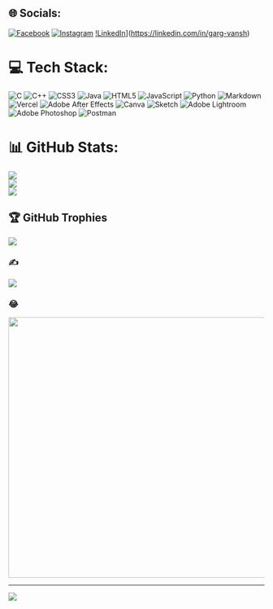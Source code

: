 
## 🌐 Socials:
[![Facebook](https://img.shields.io/badge/Facebook-%231877F2.svg?logo=Facebook&logoColor=white)](https://facebook.com/VanshGarg05) [![Instagram](https://img.shields.io/badge/Instagram-%23E4405F.svg?logo=Instagram&logoColor=white)](https://instagram.com/vansh_garg_5) 
[!LinkedIn](https://img.shields.io/badge/LinkedIn-0077B5?style=for-the-badge&logo=linkedin&logoColor=white)](https://linkedin.com/in/garg-vansh)

# 💻 Tech Stack:
![C](https://img.shields.io/badge/c-%2300599C.svg?style=for-the-badge&logo=c&logoColor=white) ![C++](https://img.shields.io/badge/c++-%2300599C.svg?style=for-the-badge&logo=c%2B%2B&logoColor=white) ![CSS3](https://img.shields.io/badge/css3-%231572B6.svg?style=for-the-badge&logo=css3&logoColor=white) ![Java](https://img.shields.io/badge/java-%23ED8B00.svg?style=for-the-badge&logo=java&logoColor=white) ![HTML5](https://img.shields.io/badge/html5-%23E34F26.svg?style=for-the-badge&logo=html5&logoColor=white) ![JavaScript](https://img.shields.io/badge/javascript-%23323330.svg?style=for-the-badge&logo=javascript&logoColor=%23F7DF1E) ![Python](https://img.shields.io/badge/python-3670A0?style=for-the-badge&logo=python&logoColor=ffdd54) ![Markdown](https://img.shields.io/badge/markdown-%23000000.svg?style=for-the-badge&logo=markdown&logoColor=white) ![Vercel](https://img.shields.io/badge/vercel-%23000000.svg?style=for-the-badge&logo=vercel&logoColor=white) ![Adobe After Effects](https://img.shields.io/badge/Adobe%20After%20Effects-9999FF.svg?style=for-the-badge&logo=Adobe%20After%20Effects&logoColor=white) ![Canva](https://img.shields.io/badge/Canva-%2300C4CC.svg?style=for-the-badge&logo=Canva&logoColor=white) ![Sketch](https://img.shields.io/badge/Sketch-FFB387?style=for-the-badge&logo=sketch&logoColor=black) ![Adobe Lightroom](https://img.shields.io/badge/Adobe%20Lightroom-31A8FF.svg?style=for-the-badge&logo=Adobe%20Lightroom&logoColor=white) ![Adobe Photoshop](https://img.shields.io/badge/adobephotoshop-%2331A8FF.svg?style=for-the-badge&logo=adobephotoshop&logoColor=white) ![Postman](https://img.shields.io/badge/Postman-FF6C37?style=for-the-badge&logo=postman&logoColor=white)
# 📊 GitHub Stats:
![](https://github-readme-stats.vercel.app/api?username=VanshGarg05&theme=tokyonight&hide_border=false&include_all_commits=false&count_private=false)<br/>
![](https://github-readme-streak-stats.herokuapp.com/?user=VanshGarg05&theme=tokyonight&hide_border=false)<br/>
![](https://github-readme-stats.vercel.app/api/top-langs/?username=VanshGarg05&theme=tokyonight&hide_border=false&include_all_commits=false&count_private=false&layout=compact)

## 🏆 GitHub Trophies
![](https://github-profile-trophy.vercel.app/?username=VanshGarg05&theme=radical&no-frame=false&no-bg=true&margin-w=4)

### ✍️
![](https://quotes-github-readme.vercel.app/api?type=horizontal&theme=radical)

### 😂
<img src="https://random-memer.herokuapp.com/" width="512px"/>

---
[![](https://visitcount.itsvg.in/api?id=VanshGarg05&icon=0&color=0)](https://visitcount.itsvg.in)

<!-- Proudly created with GPRM ( https://gprm.itsvg.in ) -->
